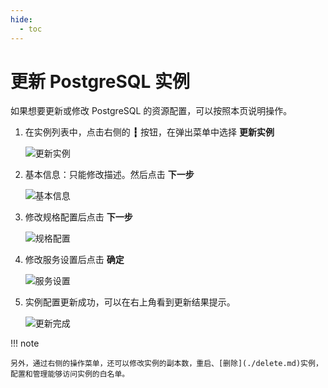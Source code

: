 ```yaml
---
hide:
  - toc
---
```


# 更新 PostgreSQL 实例

如果想要更新或修改 PostgreSQL 的资源配置，可以按照本页说明操作。

1. 在实例列表中，点击右侧的 __┇__ 按钮，在弹出菜单中选择 __更新实例__

    ![更新实例](https://docs.daocloud.io/daocloud-docs-images/docs/middleware/postgresql/images/update01.png)

2. 基本信息：只能修改描述。然后点击 __下一步__

    ![基本信息](https://docs.daocloud.io/daocloud-docs-images/docs/middleware/postgresql/images/update02.png)

3. 修改规格配置后点击 __下一步__

    ![规格配置](https://docs.daocloud.io/daocloud-docs-images/docs/middleware/postgresql/images/update03.png)

4. 修改服务设置后点击 __确定__

    ![服务设置](https://docs.daocloud.io/daocloud-docs-images/docs/middleware/postgresql/images/update04.png)

5. 实例配置更新成功，可以在右上角看到更新结果提示。

    ![更新完成](https://docs.daocloud.io/daocloud-docs-images/docs/middleware/postgresql/images/update05.png)

!!! note

    另外，通过右侧的操作菜单，还可以修改实例的副本数，重启、[删除](./delete.md)实例，配置和管理能够访问实例的白名单。
